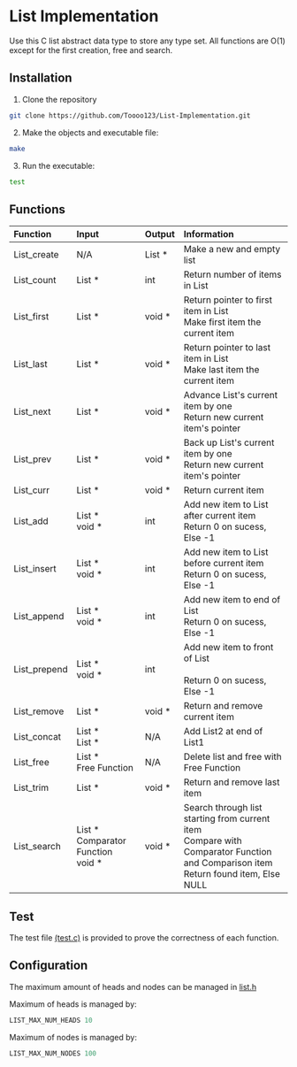 # List Implementation
Use this C list abstract data type to store any type set.
All functions are O(1) except for the first creation, free and search.

## Installation
1. Clone the repository
```bash
git clone https://github.com/Toooo123/List-Implementation.git
```
2. Make the objects and executable file: 
```bash
make
```
3. Run the executable:
```bash
test
```

## Functions
| Function | Input | Output | Information |
| :------- | :---- | :----- | :---------- |
| List_create | N/A | List * | Make a new and empty list |
| List_count | List * | int | Return number of items in List |
| List_first | List * | void * | Return pointer to first item in List <br/> Make first item the current item | 
| List_last | List * | void * | Return pointer to last item in List <br/>  Make last item the current item |
| List_next | List * | void * | Advance List's current item by one <br/> Return new current item's pointer |
| List_prev | List * | void * | Back up List's current item by one <br/> Return new current item's pointer |
| List_curr | List * | void * | Return current item |
| List_add | List * <br/> void * | int | Add new item to List after current item <br/> Return 0 on sucess, Else -1 |
| List_insert | List * <br/> void * | int | Add new item to List before current item <br/> Return 0 on sucess, Else -1 |
| List_append | List * <br/> void * | int | Add new item to end of List <br/> Return 0 on sucess, Else -1 |
| List_prepend | List * <br/> void * | int | Add new item to front of List <br/> <br/> Return 0 on sucess, Else -1 |
| List_remove | List * | void * | Return and remove current item |
| List_concat | List * <br/> List * | N/A | Add List2 at end of List1 |
| List_free | List * <br/> Free Function | N/A | Delete list and free with Free Function |
| List_trim | List * | void * | Return and remove last item |
| List_search | List * <br/> Comparator Function <br/> void * | void * | Search through list starting from current item <br/> Compare with Comparator Function and Comparison item <br/> Return found item, Else NULL |

## Test
The test file [(test.c)](/test.c) is provided to prove the correctness of each function. 

## Configuration
The maximum amount of heads and nodes can be managed in [list.h](/list.h)

Maximum of heads is managed by: 
```c
LIST_MAX_NUM_HEADS 10
```
Maximum of nodes is managed by:
```c
LIST_MAX_NUM_NODES 100
```
